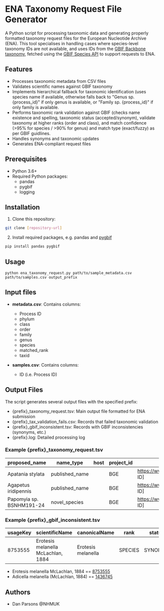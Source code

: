 # ENA Taxonomy Request File Generator
A Python script for processing taxonomic data and generating properly formatted taxonomy request files for the European Nucleotide Archive (ENA). This tool specialises in handling cases where species-level taxonomy IDs are not available, and uses IDs from the [GBIF Backbone taxonomy](https://www.gbif.org/dataset/d7dddbf4-2cf0-4f39-9b2a-bb099caae36c), fetched using the [GBIF Species API](https://techdocs.gbif.org/en/openapi/v1/species) to support requests to ENA.

## Features
- Processes taxonomic metadata from CSV files
- Validates scientific names against GBIF taxonomy
- Implements hierarchical fallback for taxonomic identification (uses species name if available, otherwise falls back to "Genus sp. {process_id}" if only genus is available, or "Family sp. {process_id}" if only family is available.
- Performs taxonomic rank validation against GBIF (checks name existence and spelling, taxonomic status (accepted/synonym), validate taxonomy at higher ranks (order and class), and match confidence (>95% for species / >90% for genus) and match type (exact/fuzzy) as per GBIF guidlines.
- Handles synonyms and taxonomic updates
- Generates ENA-compliant request files

## Prerequisites
- Python 3.6+
- Required Python packages:
  - pandas
  - pygbif
  - logging

## Installation
1. Clone this repository:
```bash
git clone [repository-url]
```
2. Install required packages, e.g. pandas and [pygbif](https://github.com/gbif/pygbif)
```bash
pip install pandas pygbif
```

## Usage
```
python ena_taxonomy_request.py path/to/sample_metadata.csv path/to/samples.csv output_prefix
```

## Input files
- **metadata.csv**: Contains columns:
  - Process ID
  - phylum
  - class
  - order
  - family
  - genus
  - species
  - matched_rank
  - taxid

- **samples.csv**: Contains columns:
  - ID (i.e. Process ID)

## Output Files
The script generates several output files with the specified prefix:
- {prefix}_taxonomy_request.tsv: Main output file formatted for ENA submission
- {prefix}_tax_validation_fails.csv: Records that failed taxonomic validation
- {prefix}_gbif_inconsistent.tsv: Records with GBIF inconsistencies (synonyms, etc.)
- {prefix}.log: Detailed processing log

### Example {prefix}_taxonomy_request.tsv
| proposed_name  | name_type | host | project_id | description |
| --------- | --------- |--------- | --------- | --------- |
| Apatania stylata  | published_name |  | BGE | https://www.gbif.org/species/[GBIF ID] | 
| Agapetus iridipennis | published_name |  | BGE | https://www.gbif.org/species/[GBIF ID] | 
| Papomyia sp. BSNHM191-24 | novel_species |  | BGE | https://www.gbif.org/species/[GBIF ID] | 

### Example {prefix}_gbif_inconsistent.tsv
| usageKey |	scientificName |	canonicalName |	rank |	status |	confidence |	matchType |	kingdom |	phylum | order |	family |	genus |	species |	kingdomKey |	phylumKey |	classKey |	orderKey |	familyKey |	genusKey |	speciesKey |	synonym |	class |	index	| acceptedUsageKey |
| --- |	--- |	--- |	--- |	--- |	--- |	--- |	--- |	--- | --- |	--- |	--- |	--- |	--- |	--- |	--- |	--- |	--- |	--- |	--- |	--- |	--- |	---	| --- |
| 8753555	| Erotesis melanella McLachlan, 1884 | Erotesis melanella	| SPECIES	| SYNONYM	| 98	| EXACT	| Animalia	| Arthropoda |	Trichoptera |	Leptoceridae |	Adicella |	Adicella melanella |	1 |	54 |	216 | 1003	| 4395	| 1436670	| 1436745	| True |	Insecta	| 5	| 1436745 |

  - Erotesis melanella McLachlan, 1884 == [8753555](https://www.gbif.org/species/8753555)
  - Adicella melanella (McLachlan, 1884) == [1436745](https://www.gbif.org/species/1436745)

## Authors
- Dan Parsons @NHMUK
